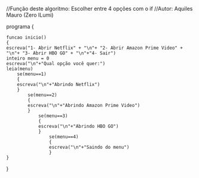 //Função deste algoritmo: Escolher entre 4 opções com o if
//Autor: Aquiles Mauro (Zero ILumi)

programa
{
	
	funcao inicio()
	{
	escreva("1- Abrir Netflix" + "\n"+ "2- Abrir Amazon Prime Video" + "\n"+ "3- Abrir HBO GO" + "\n"+"4- Sair")
	inteiro menu = 0
	escreva("\n"+"Qual opção você quer:")
	leia(menu)
	 	se(menu==1)
	 	{
	 	escreva("\n"+"Abrindo Netflix")
	 	}
	 		se(menu==2)
	 		{
	 		escreva("\n"+"Abrindo Amazon Prime Video")	
	 		}
	 			se(menu==3)
	 			{
	 			escreva("\n"+"Abrindo HBO GO")
	 			}
	 				se(menu==4)
	 				{
	 				escreva("\n"+"Saindo do menu")
	 				}	
	}
}